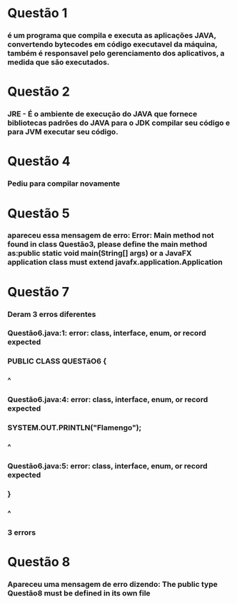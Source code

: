 # Questão 1
### é um programa que compila e executa as aplicações JAVA, convertendo bytecodes em código executavel da máquina, também é responsavel pelo gerenciamento dos aplicativos, a medida que são executados.

# Questão 2
### JRE - É o ambiente de execução do JAVA que fornece bibliotecas padrões do JAVA para o JDK compilar seu código e para JVM executar seu código.

# Questão 4
### Pediu para compilar novamente

# Questão 5
### apareceu essa mensagem de erro: Error: Main method not found in class Questão3, please define the main method as:public static void main(String[] args) or a JavaFX application class must extend javafx.application.Application

# Questão 7
### Deram 3 erros diferentes
### Questão6.java:1: error: class, interface, enum, or record expected
### PUBLIC CLASS QUESTãO6 {
### ^
### Questão6.java:4: error: class, interface, enum, or record expected
###        SYSTEM.OUT.PRINTLN("Flamengo");
###        ^
### Questão6.java:5: error: class, interface, enum, or record expected
###    }
###    ^
### 3 errors

# Questão 8
### Apareceu uma mensagem de erro dizendo: The public type Questão8 must be defined in its own file
